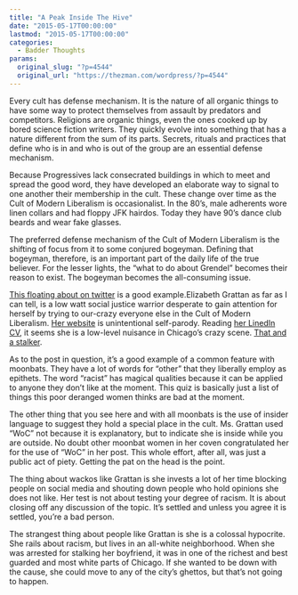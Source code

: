 ```yaml
---
title: "A Peak Inside The Hive"
date: "2015-05-17T00:00:00"
lastmod: "2015-05-17T00:00:00"
categories:
  - Badder Thoughts
params:
  original_slug: "?p=4544"
  original_url: "https://thezman.com/wordpress/?p=4544"
---
```


Every cult has defense mechanism. It is the nature of all organic things
to have some way to protect themselves from assault by predators and
competitors. Religions are organic things, even the ones cooked up by
bored science fiction writers. They quickly evolve into something that
has a nature different from the sum of its parts. Secrets, rituals and
practices that define who is in and who is out of the group are an
essential defense mechanism.

Because Progressives lack consecrated buildings in which to meet and
spread the good word, they have developed an elaborate way to signal to
one another their membership in the cult. These change over time as the
Cult of Modern Liberalism is occasionalist. In the 80’s, male adherents
wore linen collars and had floppy JFK hairdos. Today they have 90’s
dance club beards and wear fake glasses.

The preferred defense mechanism of the Cult of Modern Liberalism is the
shifting of focus from it to some conjured bogeyman. Defining that
bogeyman, therefore, is an important part of the daily life of the true
believer. For the lesser lights, the “what to do about Grendel” becomes
their reason to exist. The bogeyman becomes the all-consuming issue.

<a
href="https://medium.com/@elizabethgrattan/how-to-tell-if-you-re-a-racist-a-test-d543a3c8640a"
rel="noopener" target="_blank">This floating about on twitter</a> is a
good example.Elizabeth Grattan as far as I can tell, is a low watt
social justice warrior desperate to gain attention for herself by trying
to our-crazy everyone else in the Cult of Modern Liberalism. <a
href="http://www.google.com/url?sa=t&amp;rct=j&amp;q=&amp;esrc=s&amp;source=web&amp;cd=1&amp;cad=rja&amp;uact=8&amp;ved=0CB8QFjAA&amp;url=http%3A%2F%2Fwww.elizabethgrattan.com%2F&amp;ei=8g9ZVcbcF4vHsQTli4GwCg&amp;usg=AFQjCNG4ne_vsF6g9WEgNhKYG7p0A_S6GA&amp;sig2=PGhKvuos6Kj9kCjRtEM7tA&amp;bvm=bv.93564037,d.cWc"
rel="noopener" target="_blank">Her website</a> is unintentional
self-parody. Reading
<a href="https://www.linkedin.com/in/elizabethgrattan" rel="noopener"
target="_blank">her LinedIn CV</a>, it seems she is a low-level nuisance
in Chicago’s crazy scene. <a
href="http://blog.sfgate.com/abraham/2010/01/02/charlie-sheen-tiger-woods-elin-nordegren-meet-elizabeth-grattan/"
rel="noopener" target="_blank">That and a stalker</a>.

As to the post in question, it’s a good example of a common feature with
moonbats. They have a lot of words for “other” that they liberally
employ as epithets. The word “racist” has magical qualities because it
can be applied to anyone they don’t like at the moment. This quiz is
basically just a list of things this poor deranged women thinks are bad
at the moment.

The other thing that you see here and with all moonbats is the use of
insider language to suggest they hold a special place in the cult. Ms.
Grattan used “WoC” not because it is explanatory, but to indicate she is
inside while you are outside. No doubt other moonbat women in her coven
congratulated her for the use of “WoC” in her post. This whole effort,
after all, was just a public act of piety. Getting the pat on the head
is the point.

The thing about wackos like Grattan is she invests a lot of her time
blocking people on social media and shouting down people who hold
opinions she does not like. Her test is not about testing your degree of
racism. It is about closing off any discussion of the topic. It’s
settled and unless you agree it is settled, you’re a bad person.

The strangest thing about people like Grattan is she is a colossal
hypocrite. She rails about racism, but lives in an all-white
neighborhood. When she was arrested for stalking her boyfriend, it was
in one of the richest and best guarded and most white parts of Chicago.
If she wanted to be down with the cause, she could move to any of the
city’s ghettos, but that’s not going to happen.
